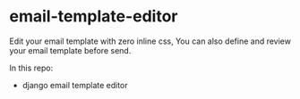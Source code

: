 # email-template-editor
Edit your email template with zero inline css, You can also define and review your email template before send.

In this repo:
  - django email template editor
  
